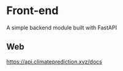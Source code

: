 # Front-end

A simple backend module built with FastAPI

## Web
https://api.climateprediction.xyz/docs
